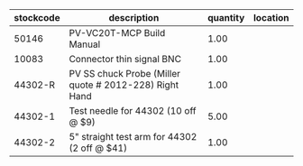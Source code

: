 |stockcode|description|quantity|location|
|---------|-----------|--------|--------|
|50146|PV-VC20T-MCP Build Manual|1.00||
|10083|Connector thin signal BNC|1.00||
|44302-R|PV SS chuck Probe (Miller quote # 2012-228) Right Hand|1.00||
|44302-1|Test needle for 44302 (10 off @ $9)|5.00||
|44302-2|5" straight test arm for 44302 (2 off @ $41)|1.00||
